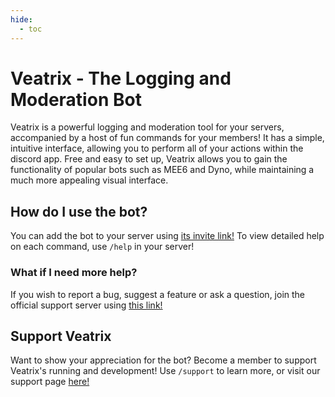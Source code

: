 ```yaml
---
hide:
  - toc
---
```


# Veatrix - The Logging and Moderation Bot

Veatrix is a powerful logging and moderation tool for your servers, accompanied by a host of fun commands for your members! It has a simple, intuitive interface, allowing you to perform all of your actions within the discord app. Free and easy to set up, Veatrix allows you to gain the functionality of popular bots such as MEE6 and Dyno, while maintaining a much more appealing visual interface.

## How do I use the bot?

You can add the bot to your server using [its invite link!](https://discord.com/api/oauth2/authorize?client_id=964050635785920524&permissions=2199022727167&scope=applications.commands%20bot) To view detailed help on each command, use `/help` in your server!

### What if I need more help?

If you wish to report a bug, suggest a feature or ask a question, join the official support server using [this link!](https://discord.gg/H2C7rem29c)

## Support Veatrix

Want to show your appreciation for the bot? Become a member to support Veatrix's running and development! Use `/support` to learn more, or visit our support page [here!](https://buymeacoffee.com/maskddev/)
